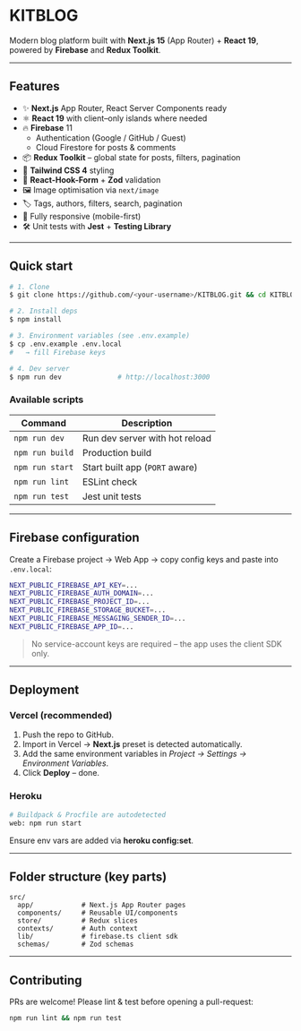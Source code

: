 # KITBLOG

Modern blog platform built with **Next.js 15** (App Router) + **React 19**, powered by **Firebase** and **Redux Toolkit**.

---

## Features

* ✨  **Next.js** App Router, React Server Components ready
* ⚛️  **React 19** with client–only islands where needed
* 🔥  **Firebase** 11
  * Authentication (Google / GitHub / Guest)
  * Cloud Firestore for posts & comments
* 📦  **Redux Toolkit** – global state for posts, filters, pagination
* 🎨  **Tailwind CSS 4** styling
* 📝  **React-Hook-Form** + **Zod** validation
* 🖼️  Image optimisation via `next/image`
* 🏷️  Tags, authors, filters, search, pagination
* 📱  Fully responsive (mobile-first)
* 🛠️  Unit tests with **Jest** + **Testing Library**

---

## Quick start

```bash
# 1. Clone
$ git clone https://github.com/<your-username>/KITBLOG.git && cd KITBLOG

# 2. Install deps
$ npm install

# 3. Environment variables (see .env.example)
$ cp .env.example .env.local
#   → fill Firebase keys

# 4. Dev server
$ npm run dev              # http://localhost:3000
```

### Available scripts

| Command               | Description                      |
| --------------------- | -------------------------------- |
| `npm run dev`         | Run dev server with hot reload   |
| `npm run build`       | Production build                 |
| `npm run start`       | Start built app (`PORT` aware)   |
| `npm run lint`        | ESLint check                     |
| `npm run test`        | Jest unit tests                  |

---

## Firebase configuration

Create a Firebase project → Web App → copy config keys and paste into `.env.local`:

```bash
NEXT_PUBLIC_FIREBASE_API_KEY=...
NEXT_PUBLIC_FIREBASE_AUTH_DOMAIN=...
NEXT_PUBLIC_FIREBASE_PROJECT_ID=...
NEXT_PUBLIC_FIREBASE_STORAGE_BUCKET=...
NEXT_PUBLIC_FIREBASE_MESSAGING_SENDER_ID=...
NEXT_PUBLIC_FIREBASE_APP_ID=...
```

> No service-account keys are required – the app uses the client SDK only.

---

## Deployment

### Vercel (recommended)

1. Push the repo to GitHub.  
2. Import in Vercel → **Next.js** preset is detected automatically.  
3. Add the same environment variables in *Project → Settings → Environment Variables*.  
4. Click **Deploy** – done.

### Heroku

```bash
# Buildpack & Procfile are autodetected
web: npm run start
```
Ensure env vars are added via **heroku config:set**.

---

## Folder structure (key parts)

```
src/
  app/            # Next.js App Router pages
  components/     # Reusable UI/components
  store/          # Redux slices
  contexts/       # Auth context
  lib/            # firebase.ts client sdk
  schemas/        # Zod schemas
```

---

## Contributing

PRs are welcome! Please lint & test before opening a pull-request:

```bash
npm run lint && npm run test
```

